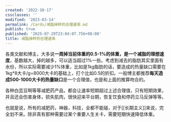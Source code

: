```yaml
---
created: '2022-10-17'
cssclasses: ''
modified: '2023-03-14'
permalink: /Cards/减脂掉秤的合理速率.md
publish: true
published: '2025-07-29T23:04:07.756+08:00'
title: 减脂掉秤的合理速率
---
```

各类文献和博主，大多说**一周掉当前体重的0.5-1%的体重，是一个减脂的理想速度**，基数越大，掉的越多，可以适当超过1%一些。考虑到减去的脂肪其实里面有水份，所以实际需要减少1%体重，比如是1kg脂肪的话，要造成的热量缺口需要在1kg\*8大卡/g=8000大卡的基础上，打个比如0.5的折扣。一般博主都推荐**每天造成500-1000大卡的热量缺口**是一个合理值，也是和上面的推算吻合的。

各种白芸豆啊等等减肥药产品，都会让速率短期超过上述合理值，只有短期效果，并且还会伤害身体，损失肌肉，很快迎来平台期，恢复饮食和停药立马反弹等等。

也就是说，所有的减肥药，神器，科技，全都不能碰，对于[[长期主义]]来说，完全划不来。除非真有那种需要过某个重要人生关卡，需要短期快速降低体重。